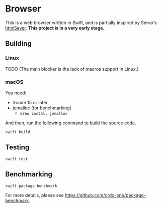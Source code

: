 # Browser

This is a web browser written in Swift, and is partially inspired by Servo's [html5ever](https://github.com/servo/html5ever). **This project is in a very early stage.**

## Building

### Linux

TODO (The main blocker is the lack of macros support in Linux.)

### macOS

You need:

- Xcode 15 or later
- jemalloc (for benchmarking)
  - `brew install jemalloc`

And then, run the following command to build the source code.

```shell
swift build
```

## Testing

```shell
swift test
```

## Benchmarking

```shell
swift package benchmark
```

For more details, plaese see https://github.com/ordo-one/package-benchmark.
